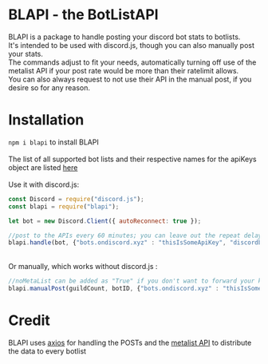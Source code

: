 # BLAPI - the BotListAPI
BLAPI is a package to handle posting your discord bot stats to botlists.<br>
It's intended to be used with discord.js, though you can also manually post your stats.<br>
The commands adjust to fit your needs, automatically turning off use of the metalist API if your post rate would be more than their ratelimit allows.<br>
You can also always request to not use their API in the manual post, if you desire so for any reason.
# Installation
`npm i blapi` to install BLAPI <br>
<br>
The list of all supported bot lists and their respective names for the apiKeys object are listed [here](https://themetalist.org/api/docs)
<br><br>
Use it with discord.js:

```js
const Discord = require("discord.js");
const blapi = require("blapi");

let bot = new Discord.Client({ autoReconnect: true });

//post to the APIs every 60 minutes; you can leave out the repeat delay as it defaults to 30
blapi.handle(bot, {"bots.ondiscord.xyz" : "thisIsSomeApiKey", "discordbots.org" : "thisIsSomeOtherApiKey"}, 60); 
```
<br>
Or manually, which works without discord.js :

```js
//noMetaList can be added as "True" if you don't want to forward your keys to 3rd party APIs or need to ignore their ratelimit
blapi.manualPost(guildCount, botID, {"bots.ondiscord.xyz" : "thisIsSomeApiKey", "discordbots.org" : "thisIsSomeOtherApiKey"}, noMetaList);
```


# Credit
BLAPI uses [axios](https://github.com/axios/axios) for handling the POSTs and the [metalist API](https://themetalist.org/api/docs) to distribute the data to every botlist
